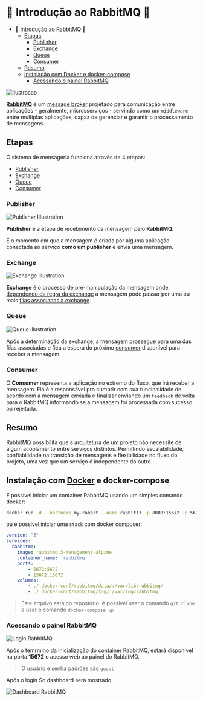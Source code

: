 # 🐰 Introdução ao RabbitMQ 🐇

- [🐰 Introdução ao RabbitMQ 🐇](#-introdução-ao-rabbitmq-)
  - [Etapas](#etapas)
    - [Publisher](#publisher)
    - [Exchange](#exchange)
    - [Queue](#queue)
    - [Consumer](#consumer)
  - [Resumo](#resumo)
  - [Instalação com Docker e docker-compose](#instalação-com-docker-e-docker-compose)
    - [Acessando o painel RabbitMQ](#acessando-o-painel-rabbitmq)

![Ilustracao](https://media.giphy.com/media/6pa2yJv88FhcRTwW2t/source.gif)

[**RabbitMQ**](https://www.rabbitmq.com/) é um [message broker](https://en.wikipedia.org/wiki/Message_broker) projetado para comunicação entre aplicações - geralmente, microsserviços - servindo como um `middleware` entre multiplas aplicações, capaz de gerenciar e garantir o processamento de mensagens.

## Etapas

O sistema de mensageria funciona através de 4 etapas:

- [Publisher](#publisher)
- [Exchange](#exchange)
- [Queue](#queue)
- [Consumer](#consumer)

### Publisher

![Publisher Illustration](https://image.prntscr.com/image/cjykbCTsR06vEEdjz1Zdaw.png)

**Publisher** é a etapa de recebimento da mensagem pelo **RabbitMQ**.

É o momento em que a mensagem é criada por alguma aplicação conectada ao serviço **como um publisher** e envia uma mensagem.

### Exchange

![Exchange Illustration](https://image.prntscr.com/image/JVPHWmTiTfGtF2MrKbaeew.png)

**Exchange** é o processo de pré-manipulação da mensagem onde, [dependendo da regra da exchange](https://lostechies.com/derekgreer/2012/03/28/rabbitmq-for-windows-exchange-types/) a mensagem pode passar por uma ou mais [filas associadas à exchange](https://www.rabbitmq.com/tutorials/tutorial-four-python.html).

### Queue

![Queue Illustration](https://image.prntscr.com/image/ZO47-olATMuG0vv1Ty_hSg.png)

Após a determinação da exchange, a mensagem prossegue para uma das filas associadas e fica a espera do próximo [consumer](#consumer) disponível para receber a mensagem.

### Consumer

O **Consumer** representa a aplicação no extremo do fluxo, que irá receber a mensagem. Ela é a responsável pro cumprir com sua funcinalidade de acordo com a mensagem enviada e finalizar enviando um `feedback` de volta para o RabbitMQ informando se a mensagem foi processada com sucesso ou rejeitada.

## Resumo

RabbitMQ possibilita que a arquitetura de um projeto não necessite de algum acoplamento entre serviços distintos. Permitindo escalabilidade, confiabilidade na transição de mensagens e flexibilidade no fluxo do projeto, uma vez que um serviço é independente do outro.

## Instalação com [Docker](https://www.docker.com/products/docker-desktop) e docker-compose

É possivel iniciar um container RabbitMQ usando um simples comando docker:

```sh
docker run -d --hostname my-rabbit --name rabbit13 -p 8080:15672 -p 5672:5672 -p 25676:25676 rabbitmq:3-management
```

ou é possivel iniciar uma `stack` com docker composer:

```yaml
version: "3"
services:
  rabbitmq:
    image: rabbitmq:3-management-alpine
    container_name: 'rabbitmq'
    ports:
        - 5672:5672
        - 15672:15672
    volumes:
        - ./.docker-conf/rabbitmq/data/:/var/lib/rabbitmq/
        - ./.docker-conf/rabbitmq/log/:/var/log/rabbitmq
```

> Este arquivo está no repostório. é possível usar o comando `git clone` e usar o comando `docker-compose up`

### Acessando o painel RabbitMQ

![Login RabbitMQ](https://image.prntscr.com/image/rFG9dqNwR1_N4PwHpzftzQ.png)

Após o temrmino da inicialização do container RabbitMQ, estará disponível na porta **15672** o acesso web ao painel do RabbitMQ.

> O usuário e senha padrões são `guest`

Após o login So dashboard será mostrado

![Dashboard RabbitMQ](https://image.prntscr.com/image/xVISsDA-QR2iCAdt9A8f7Q.png)
